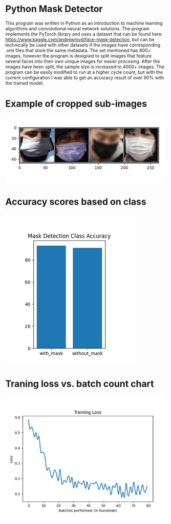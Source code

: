 # Python Mask Detector
This program was written in Python as an introduction to machine learning algorithms and convolutional neural network solutions. The program
implements the PyTorch library and uses a dataset that can be found here: https://www.kaggle.com/andrewmvd/face-mask-detection, but can be technically be used
with other datasets if the images have corresponding .xml files that store the same metadata. The set mentioned has 800+ images, however the program is
designed to split images that feature several faces into their own unique images for easier procssing. After the images have been split, the sample size is
increased to 4000+ images. The program can be easily modified to run at a higher cycle count, but with the current configuration I was able to get an accuracy result of
over 90% with the trained model.

# Example of cropped sub-images
![alt text](https://raw.githubusercontent.com/jnovak96/MaskDetection/john/charts/Untitled.png)

# Accuracy scores based on class
![alt text](https://github.com/jnovak96/MaskDetection/blob/john/charts/accuracy.png?raw=true)

# Traning loss vs. batch count chart
![alt text](https://github.com/jnovak96/MaskDetection/blob/john/charts/training_loss.png?raw=true)
